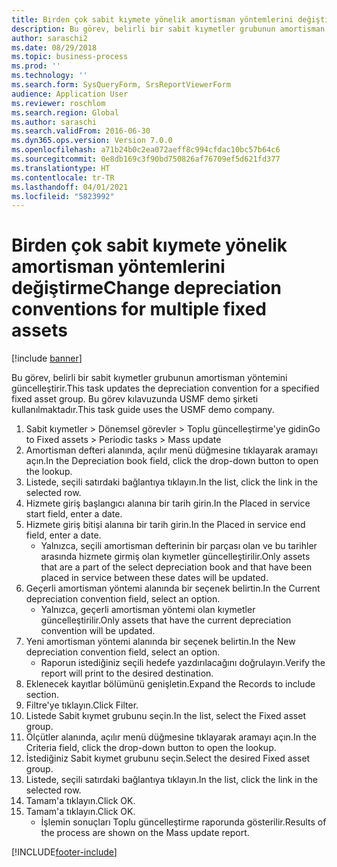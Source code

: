 ```yaml
---
title: Birden çok sabit kıymete yönelik amortisman yöntemlerini değiştirme
description: Bu görev, belirli bir sabit kıymetler grubunun amortisman yöntemini güncelleştirir.
author: saraschi2
ms.date: 08/29/2018
ms.topic: business-process
ms.prod: ''
ms.technology: ''
ms.search.form: SysQueryForm, SrsReportViewerForm
audience: Application User
ms.reviewer: roschlom
ms.search.region: Global
ms.author: saraschi
ms.search.validFrom: 2016-06-30
ms.dyn365.ops.version: Version 7.0.0
ms.openlocfilehash: a71b24b0c2ea072aeff8c994cfdac10bc57b64c6
ms.sourcegitcommit: 0e8db169c3f90bd750826af76709ef5d621fd377
ms.translationtype: HT
ms.contentlocale: tr-TR
ms.lasthandoff: 04/01/2021
ms.locfileid: "5823992"
---
```

# <a name="change-depreciation-conventions-for-multiple-fixed-assets"></a><span data-ttu-id="348e3-103">Birden çok sabit kıymete yönelik amortisman yöntemlerini değiştirme</span><span class="sxs-lookup"><span data-stu-id="348e3-103">Change depreciation conventions for multiple fixed assets</span></span>

[!include [banner](../../includes/banner.md)]

<span data-ttu-id="348e3-104">Bu görev, belirli bir sabit kıymetler grubunun amortisman yöntemini güncelleştirir.</span><span class="sxs-lookup"><span data-stu-id="348e3-104">This task updates the depreciation convention for a specified fixed asset group.</span></span> <span data-ttu-id="348e3-105">Bu görev kılavuzunda USMF demo şirketi kullanılmaktadır.</span><span class="sxs-lookup"><span data-stu-id="348e3-105">This task guide uses the USMF demo company.</span></span>

1. <span data-ttu-id="348e3-106">Sabit kıymetler > Dönemsel görevler > Toplu güncelleştirme'ye gidin</span><span class="sxs-lookup"><span data-stu-id="348e3-106">Go to Fixed assets > Periodic tasks > Mass update</span></span>
2. <span data-ttu-id="348e3-107">Amortisman defteri alanında, açılır menü düğmesine tıklayarak aramayı açın.</span><span class="sxs-lookup"><span data-stu-id="348e3-107">In the Depreciation book field, click the drop-down button to open the lookup.</span></span>
3. <span data-ttu-id="348e3-108">Listede, seçili satırdaki bağlantıya tıklayın.</span><span class="sxs-lookup"><span data-stu-id="348e3-108">In the list, click the link in the selected row.</span></span>
4. <span data-ttu-id="348e3-109">Hizmete giriş başlangıcı alanına bir tarih girin.</span><span class="sxs-lookup"><span data-stu-id="348e3-109">In the Placed in service start field, enter a date.</span></span>
5. <span data-ttu-id="348e3-110">Hizmete giriş bitişi alanına bir tarih girin.</span><span class="sxs-lookup"><span data-stu-id="348e3-110">In the Placed in service end field, enter a date.</span></span>
    * <span data-ttu-id="348e3-111">Yalnızca, seçili amortisman defterinin bir parçası olan ve bu tarihler arasında hizmete girmiş olan kıymetler güncelleştirilir.</span><span class="sxs-lookup"><span data-stu-id="348e3-111">Only assets that are a part of the select depreciation book and that have been placed in service between these dates will be updated.</span></span>  
6. <span data-ttu-id="348e3-112">Geçerli amortisman yöntemi alanında bir seçenek belirtin.</span><span class="sxs-lookup"><span data-stu-id="348e3-112">In the Current depreciation convention field, select an option.</span></span>
    * <span data-ttu-id="348e3-113">Yalnızca, geçerli amortisman yöntemi olan kıymetler güncelleştirilir.</span><span class="sxs-lookup"><span data-stu-id="348e3-113">Only assets that have the current depreciation convention will be updated.</span></span>  
7. <span data-ttu-id="348e3-114">Yeni amortisman yöntemi alanında bir seçenek belirtin.</span><span class="sxs-lookup"><span data-stu-id="348e3-114">In the New depreciation convention field, select an option.</span></span>
    * <span data-ttu-id="348e3-115">Raporun istediğiniz seçili hedefe yazdırılacağını doğrulayın.</span><span class="sxs-lookup"><span data-stu-id="348e3-115">Verify the report will print to the desired destination.</span></span>  
8. <span data-ttu-id="348e3-116">Eklenecek kayıtlar bölümünü genişletin.</span><span class="sxs-lookup"><span data-stu-id="348e3-116">Expand the Records to include section.</span></span>
9. <span data-ttu-id="348e3-117">Filtre'ye tıklayın.</span><span class="sxs-lookup"><span data-stu-id="348e3-117">Click Filter.</span></span>
10. <span data-ttu-id="348e3-118">Listede Sabit kıymet grubunu seçin.</span><span class="sxs-lookup"><span data-stu-id="348e3-118">In the list, select the Fixed asset group.</span></span>
11. <span data-ttu-id="348e3-119">Ölçütler alanında, açılır menü düğmesine tıklayarak aramayı açın.</span><span class="sxs-lookup"><span data-stu-id="348e3-119">In the Criteria field, click the drop-down button to open the lookup.</span></span>
12. <span data-ttu-id="348e3-120">İstediğiniz Sabit kıymet grubunu seçin.</span><span class="sxs-lookup"><span data-stu-id="348e3-120">Select the desired Fixed asset group.</span></span>
13. <span data-ttu-id="348e3-121">Listede, seçili satırdaki bağlantıya tıklayın.</span><span class="sxs-lookup"><span data-stu-id="348e3-121">In the list, click the link in the selected row.</span></span>
14. <span data-ttu-id="348e3-122">Tamam'a tıklayın.</span><span class="sxs-lookup"><span data-stu-id="348e3-122">Click OK.</span></span>
15. <span data-ttu-id="348e3-123">Tamam'a tıklayın.</span><span class="sxs-lookup"><span data-stu-id="348e3-123">Click OK.</span></span>
    *  <span data-ttu-id="348e3-124">İşlemin sonuçları Toplu güncelleştirme raporunda gösterilir.</span><span class="sxs-lookup"><span data-stu-id="348e3-124">Results of the process are shown on the Mass update report.</span></span>     



[!INCLUDE[footer-include](../../../includes/footer-banner.md)]